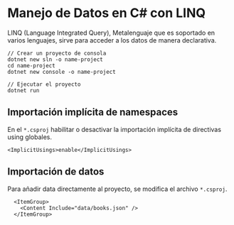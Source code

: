 # Manejo de Datos en C# con LINQ

LINQ (Language Integrated Query), Metalenguaje que es soportado en varios lenguajes, sirve para acceder a los datos de manera declarativa.

```
// Crear un proyecto de consola
dotnet new sln -o name-project
cd name-project
dotnet new console -o name-project

// Ejecutar el proyecto
dotnet run
```

## Importación implícita de namespaces

En el `*.csproj` habilitar o desactivar la importación implícita de directivas using globales.

```
<ImplicitUsings>enable</ImplicitUsings>
```

## Importación de datos

Para añadir data directamente al proyecto, se modifica el archivo `*.csproj`.

```
  <ItemGroup>
    <Content Include="data/books.json" />
  </ItemGroup>
```
